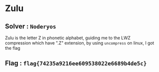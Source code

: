 # Zulu

## Solver : `Noderyos`

Zulu is the letter Z in phonetic alphabet, guiding me to the LWZ compression which have ".Z" extension, by using `uncompress` on linux, I got the flag

## Flag : `flag{74235a9216ee609538022e6689b4de5c}`
